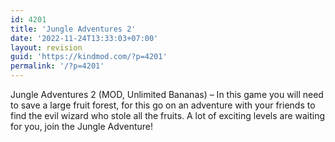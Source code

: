 ```yaml
---
id: 4201
title: 'Jungle Adventures 2'
date: '2022-11-24T13:33:03+07:00'
layout: revision
guid: 'https://kindmod.com/?p=4201'
permalink: '/?p=4201'
---
```


Jungle Adventures 2 (MOD, Unlimited Bananas) – In this game you will need to save a large fruit forest, for this go on an adventure with your friends to find the evil wizard who stole all the fruits. A lot of exciting levels are waiting for you, join the Jungle Adventure!
